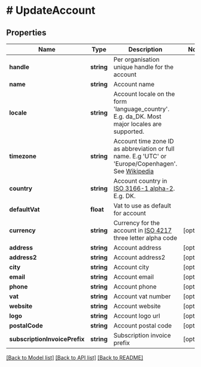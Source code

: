 # # UpdateAccount

## Properties

Name | Type | Description | Notes
------------ | ------------- | ------------- | -------------
**handle** | **string** | Per organisation unique handle for the account |
**name** | **string** | Account name |
**locale** | **string** | Account locale on the form &#39;language_country&#39;. E.g. da_DK. Most major locales are supported. |
**timezone** | **string** | Account time zone ID as abbreviation or full name. E.g &#39;UTC&#39; or &#39;Europe/Copenhagen&#39;. See [Wikipedia](http://en.wikipedia.org/wiki/List_of_tz_database_time_zones) |
**country** | **string** | Account country in [ISO 3166-1 alpha-2](http://en.wikipedia.org/wiki/ISO_3166-1_alpha-2). E.g. DK. |
**defaultVat** | **float** | Vat to use as default for account |
**currency** | **string** | Currency for the account in [ISO 4217](https://en.wikipedia.org/wiki/ISO_4217) three letter alpha code | [optional]
**address** | **string** | Account address | [optional]
**address2** | **string** | Account address2 | [optional]
**city** | **string** | Account city | [optional]
**email** | **string** | Account email | [optional]
**phone** | **string** | Account phone | [optional]
**vat** | **string** | Account vat number | [optional]
**website** | **string** | Account website | [optional]
**logo** | **string** | Account logo url | [optional]
**postalCode** | **string** | Account postal code | [optional]
**subscriptionInvoicePrefix** | **string** | Subscription invoice prefix | [optional]

[[Back to Model list]](../../README.md#models) [[Back to API list]](../../README.md#endpoints) [[Back to README]](../../README.md)
